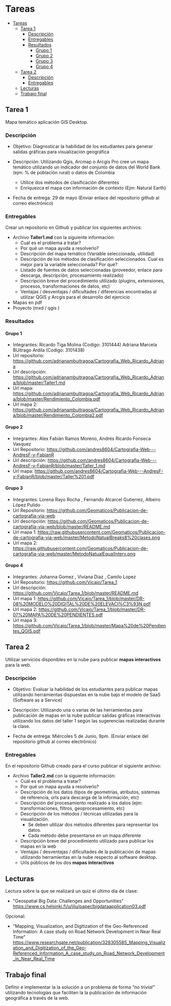 # Tareas

- [Tareas](#tareas)
  - [Tarea 1](#tarea-1)
    - [Descripción](#descripci%C3%B3n)
    - [Entregables](#entregables)
    - [Resultados](#resultados)
      - [Grupo 1](#grupo-1)
      - [Grupo 2](#grupo-2)
      - [Grupo 3](#grupo-3)
      - [Grupo 4](#grupo-4)
  - [Tarea 2](#tarea-2)
    - [Descripción](#descripci%C3%B3n-1)
    - [Entregables](#entregables-1)
  - [Lecturas](#lecturas)
  - [Trabajo final](#trabajo-final)

## Tarea 1

Mapa temático aplicación GIS Desktop.

### Descripción

* Objetivo: Diagnosticar la habilidad de los estudiantes para generar salidas gráficas para visualización geográfica

* Descripción: Utilizando Qgis, Arcmap o Arcgis Pro cree un mapa temático utilizando un indicador del conjunto de datos del World Bank (ejm: % de población rural) o datos de Colombia
  * Utilice dos métodos de clasificación diferentes
  * Enriquezca el mapa con información de contexto (Ejm: Natural Earth)

* Fecha de entrega: 29 de mayo (Enviar enlace del repositorio github al correo electrónico)


### Entregables

Crear un repositorio en Github y publicar los siguientes archivos:

* Archivo __Taller1.md__ con la siguiente información:  
  * Cuál es el problema a tratar?
  * Por qué un mapa ayuda a resolverlo?
  * Descripción del mapa temático (Variable seleccionada, utilidad) 
  * Descripción de los métodos de clasificación seleccionados. Cual es mejor para la variable seleccionada? Por qué?
  * Listado de fuentes de datos seleccionadas (proveedor, enlace para descarga, descripciòn, procesamiento realizado)
  * Descripción breve del procedimiento utilizado (plugins, extensiones, procesos, transformaciones de datos, etc)
  * Ventajas / desventajas / dificultades / diferencias encontradas al utilizar QGIS y Arcgis para el desarrollo del ejercicio 
* Mapas en pdf
* Proyecto (mxd / qgis )


### Resultados

#### Grupo 1

* Integrantes: Ricardo Tiga Molina (Codigo: 3101444) Adriana Marcela BUitrago Ardila (Codigo: 3101438)
* Url repositorio: https://github.com/adrianambuitragoa/Cartografia_Web_Ricardo_Adriana  
* Url descripción: https://github.com/adrianambuitragoa/Cartografia_Web_Ricardo_Adriana/blob/master/Taller1.md
* Url mapa: https://github.com/adrianambuitragoa/Cartografia_Web_Ricardo_Adriana/blob/master/Rendimiento_Colombia.pdf
* Url mapa 2: https://github.com/adrianambuitragoa/Cartografia_Web_Ricardo_Adriana/blob/master/Rendimiento_Colombia2.pdf

#### Grupo 2

* Integrantes: Alex Fabián Ramos Moreno, Andrés Ricardo Fonseca Vasquez
* Url Repositorio: https://github.com/andres8604/Cartografia-Web---AndresF-y-FabianR
* Url descripción: https://github.com/andres8604/Cartografia-Web---AndresF-y-FabianR/blob/master/Taller_1.md
* Url mapa: https://github.com/andres8604/Cartografia-Web---AndresF-y-FabianR/blob/master/Taller%201.pdf

#### Grupo 3

* Integrantes: Lorena Rayo Rocha ,  Fernando Alcarcel Gutierrez, Albeiro López Pulido 
* Url Repositorio: https://github.com/Geomaticos/Publicacion-de-cartografia-via-web
* Url descripción: https://github.com/Geomaticos/Publicacion-de-cartografia-via-web/blob/master/README.md
* Url mapa 1: https://raw.githubusercontent.com/Geomaticos/Publicacion-de-cartografia-via-web/master/MetodoNatualBreaks8%20clases.png
* Url mapa 2: https://raw.githubusercontent.com/Geomaticos/Publicacion-de-cartografia-via-web/master/MetodoNatualEqualInterv.png

#### Grupo 4

* Integrantes: Johanna Gomez , Viviana Diaz ,  Camilo Lopez 
* Url Repositorio: https://github.com/Vicajo/Tarea_1
* Url descripción: https://github.com/Vicajo/Tarea_1/blob/master/README.md
* Url mapa 1: https://github.com/Vicajo/Tarea_1/blob/master/DR-08%20MODELO%20DIGITAL%20DE%20ELEVACI%C3%93N.pdf
* Url mapa 2: https://github.com/Vicajo/Tarea_1/blob/master/DR-07%20MAPA%20DE%20PENDIENTES.pdf
* Url mapa 3: https://github.com/Vicajo/Tarea_1/blob/master/Mapa%20de%20Pendientes_QGIS.pdf




## Tarea 2

Utilizar servicios disponibles en la nube para publicar **mapas interactivos** para la web.


### Descripción

* Objetivo: Evaluar la habilidad de los estudiantes para publicar mapas utilizando herramientas dispuestas en la nube bajo el modelo de SaaS (Software as a Service)

* Descripción: Utilizando una o varias de las herramientas para publicación de mapas en la nube publicar salidas gráficas interactivas utilizando los datos del taller 1 según las sugerencias realizadas durante la clase.

* Fecha de entrega: Miércoles 5 de Junio, 9pm. (Enviar enlace del repositorio github al correo electrónico)


### Entregables

En el repositorio  Github creado para el curso publicar el  siguiente archivo:

* Archivo __Taller2.md__ con la siguiente información:  
  * Cuál es el problema a tratar?
  * Por qué un mapa ayuda a resolverlo?
  * Descripción de los datos (tipos de geometrías, atributos, sistemas de referencia, urls para descarga de la información, etc) 
  * Descripción del procesamiento realizado a los datos (ejm: transformaciones, filtros, geoprocesamiento, etc)
  * Descripción de los métodos / técnicas utilizadas para la visualización. 
    * Se deben utilizar dos métodos diferentes para representar los datos.
    * Cada método debe presentarse en un mapa diferente
  * Descripción breve del procedimiento utilizado para publicar los mapas en la web
  * Ventajas / desventajas / dificultades de la publicación de mapas utilizando herramientas en la nube respecto al software desktop.
  * Urls públicos de los dos **mapas interactivos**




## Lecturas

Lectura sobre la que se realizará un quiz el último día de clase:
* "Geospatial Big Data: Challenges and Opportunities" https://www.cs.helsinki.fi/u/jilu/paper/bigdataapplication03.pdf


Opcional:

* "Mapping, Visualization, and Digitization of the Geo-Referenced Information: A case study on Road Network Development in Near Real Time" https://www.researchgate.net/publication/328305585_Mapping_Visualization_and_Digitization_of_the_Geo-Referenced_Information_A_case_study_on_Road_Network_Development_in_Near_Real_Time 


## Trabajo final

Definir e implementar la la solución a un problema de forma  _"no trivial"_ utilizando tecnologías que faciliten la la publicación de información geográfica a través de la web.  


